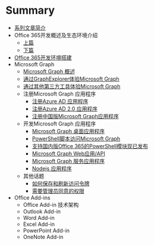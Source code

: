 # Summary

* [系列文章简介](README.md)
* Office 365开发概述及生态环境介绍
    * [上篇](docs/office365dev-overview-1.md)
    * [下篇](docs/office365dev-overview-2.md)
* [Office 365开发环境搭建](/docs/office365devenv.md)
* Microsoft Graph
    * [Microsoft Graph 概述](/docs/microsoftgraphoverview.md)
    * [通过GraphExplorer体验Microsoft Graph](/docs/graphexplorer.md)
    * [通过其他第三方工具体验Microsoft Graph](/docs/graph-tools.md)
    * 注册Microsoft Graph 应用程序
        * [注册Azure AD 应用程序](/docs/applicationregisteration.md)
        * [注册Azure AD 2.0 应用程序](/docs/applicationregisteration2.0.md)
        * [注册中国版Microsoft Graph应用程序](/docs/chinaoffice365applicationregisteration.md)
    * 开发Microsoft Graph 应用程序
        * [Microsoft Graph 桌面应用程序](/docs/desktopapplication.md)
        * [PowerShell脚本访问Microsoft Graph](/docs/powershell-application.md)
        * [支持国内版Office 365的PowerShell模块现已发布](/docs/powershell-module.md)
        * [Microsoft Graph  Web应用/API](/docs/webapplication.md)
        * [Microsoft Graph  服务应用程序](/docs/deamonapplication.md)
        * [Nodejs 应用程序](/docs/nodejsapplication.md)
    * 其他话题
        * [如何保存和刷新访问令牌](/docs/accesstoken.md)
        * [需要管理员同意的权限](/docs/adminconsent.md)
* Office Add-ins
    * Office Add-in 技术架构
    * Outlook Add-in
    * Word Add-in
    * Excel Add-in
    * PowerPoint Add-in
    * OneNote Add-in



